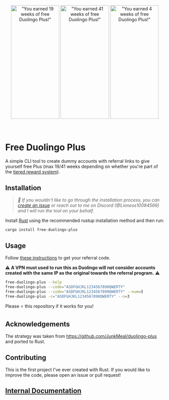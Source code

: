 <br />
<p align="center">
  <img
    alt='"You earned 19 weeks of free Duolingo
Plus!"'
    src="https://user-images.githubusercontent.com/65814829/180655454-56f8855f-b279-4509-af50-d7c91ec41530.png"
    width="153.5"
    height="358.5"
  />
  <img
    alt='"You earned 41 weeks of free Duolingo
Plus!"'
    src="https://user-images.githubusercontent.com/65814829/180673748-af68696e-f418-4728-a733-ae3be23b5e94.png"
    width="153.5"
    height="358.5"
  />
  <img
    alt='"You earned 4 weeks of free Duolingo
Plus!"'
    src="https://user-images.githubusercontent.com/65814829/180692533-399b59ea-9775-469f-b788-fdf9bb018c44.png"
    width="153.5"
    height="358.5"
  />
</p>
<br />

# Free Duolingo Plus

A simple CLI tool to create dummy accounts with referral links to give yourself
free Plus (max 19/41 weeks depending on whether you're part of the [tiered
reward system](https://user-images.githubusercontent.com/65814829/180666541-8ceac559-37d8-4e5b-86f4-05b8b265b3b6.png)).

## Installation

> _🎉 If you wouldn't like to go through the installation process, you can
> [create an
> issue](https://github.com/Lioness100/free-duolingo-plus/issues/new?assignees=Lioness100&labels=&template=enter-your-referral-code-link.md&title=Remote+CLI+Usage+Request)
> or reach out to me on Discord (@Lioness100#4566) and I will run the tool on
> your behalf._

Install [Rust](https://www.rust-lang.org/tools/install) using the recommended
rustup installation method and then run:

```sh
cargo install free-duolingo-plus
```

## Usage

Follow [these
instructions](https://support.duolingo.com/hc/en-us/articles/4404225309581-How-does-the-referral-program-work-)
to get your referral code.

⚠️ **A VPN must used to run this as Duolingo will not
consider accounts created with the same IP as the original towards the referral
program.** ⚠️

```sh
free-duolingo-plus --help
free-duolingo-plus --code="ASDFGHJKL1234567890QWERTY"
free-duolingo-plus --code="ASDFGHJKL1234567890QWERTY" --num=3
free-duolingo-plus -c="ASDFGHJKL1234567890QWERTY" --n=3
```

Please ⭐ this repository if it works for you!

## Acknowledgements

The strategy was taken from https://github.com/JunkMeal/duolingo-plus and ported
to Rust.

## Contributing

This is the first project I've ever created with Rust. If you would like to
improve the code, please open an issue or pull request!

## [Internal Documentation](https://docs.rs/free-duolingo-plus)
